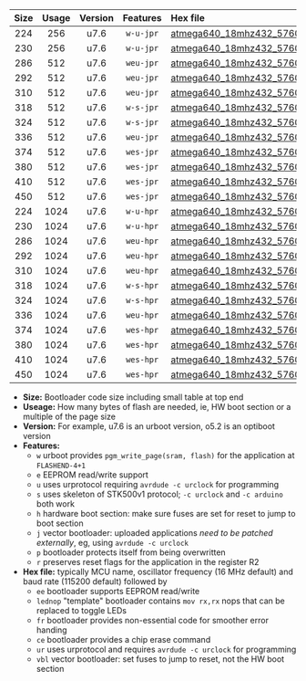 |Size|Usage|Version|Features|Hex file|
|:-:|:-:|:-:|:-:|:--|
|224|256|u7.6|`w-u-jpr`|[atmega640_18mhz432_57600bps_ur_vbl.hex](https://raw.githubusercontent.com/stefanrueger/urboot/main//atmega640_18mhz432_57600bps_ur_vbl.hex)|
|230|256|u7.6|`w-u-jpr`|[atmega640_18mhz432_57600bps_lednop_ur_vbl.hex](https://raw.githubusercontent.com/stefanrueger/urboot/main//atmega640_18mhz432_57600bps_lednop_ur_vbl.hex)|
|286|512|u7.6|`weu-jpr`|[atmega640_18mhz432_57600bps_ee_ur_vbl.hex](https://raw.githubusercontent.com/stefanrueger/urboot/main//atmega640_18mhz432_57600bps_ee_ur_vbl.hex)|
|292|512|u7.6|`weu-jpr`|[atmega640_18mhz432_57600bps_ee_lednop_ur_vbl.hex](https://raw.githubusercontent.com/stefanrueger/urboot/main//atmega640_18mhz432_57600bps_ee_lednop_ur_vbl.hex)|
|310|512|u7.6|`weu-jpr`|[atmega640_18mhz432_57600bps_ee_lednop_fr_ur_vbl.hex](https://raw.githubusercontent.com/stefanrueger/urboot/main//atmega640_18mhz432_57600bps_ee_lednop_fr_ur_vbl.hex)|
|318|512|u7.6|`w-s-jpr`|[atmega640_18mhz432_57600bps_vbl.hex](https://raw.githubusercontent.com/stefanrueger/urboot/main//atmega640_18mhz432_57600bps_vbl.hex)|
|324|512|u7.6|`w-s-jpr`|[atmega640_18mhz432_57600bps_lednop_vbl.hex](https://raw.githubusercontent.com/stefanrueger/urboot/main//atmega640_18mhz432_57600bps_lednop_vbl.hex)|
|336|512|u7.6|`weu-jpr`|[atmega640_18mhz432_57600bps_ee_lednop_fr_ce_ur_vbl.hex](https://raw.githubusercontent.com/stefanrueger/urboot/main//atmega640_18mhz432_57600bps_ee_lednop_fr_ce_ur_vbl.hex)|
|374|512|u7.6|`wes-jpr`|[atmega640_18mhz432_57600bps_ee_vbl.hex](https://raw.githubusercontent.com/stefanrueger/urboot/main//atmega640_18mhz432_57600bps_ee_vbl.hex)|
|380|512|u7.6|`wes-jpr`|[atmega640_18mhz432_57600bps_ee_lednop_vbl.hex](https://raw.githubusercontent.com/stefanrueger/urboot/main//atmega640_18mhz432_57600bps_ee_lednop_vbl.hex)|
|410|512|u7.6|`wes-jpr`|[atmega640_18mhz432_57600bps_ee_lednop_fr_vbl.hex](https://raw.githubusercontent.com/stefanrueger/urboot/main//atmega640_18mhz432_57600bps_ee_lednop_fr_vbl.hex)|
|450|512|u7.6|`wes-jpr`|[atmega640_18mhz432_57600bps_ee_lednop_fr_ce_vbl.hex](https://raw.githubusercontent.com/stefanrueger/urboot/main//atmega640_18mhz432_57600bps_ee_lednop_fr_ce_vbl.hex)|
|224|1024|u7.6|`w-u-hpr`|[atmega640_18mhz432_57600bps_ur.hex](https://raw.githubusercontent.com/stefanrueger/urboot/main//atmega640_18mhz432_57600bps_ur.hex)|
|230|1024|u7.6|`w-u-hpr`|[atmega640_18mhz432_57600bps_lednop_ur.hex](https://raw.githubusercontent.com/stefanrueger/urboot/main//atmega640_18mhz432_57600bps_lednop_ur.hex)|
|286|1024|u7.6|`weu-hpr`|[atmega640_18mhz432_57600bps_ee_ur.hex](https://raw.githubusercontent.com/stefanrueger/urboot/main//atmega640_18mhz432_57600bps_ee_ur.hex)|
|292|1024|u7.6|`weu-hpr`|[atmega640_18mhz432_57600bps_ee_lednop_ur.hex](https://raw.githubusercontent.com/stefanrueger/urboot/main//atmega640_18mhz432_57600bps_ee_lednop_ur.hex)|
|310|1024|u7.6|`weu-hpr`|[atmega640_18mhz432_57600bps_ee_lednop_fr_ur.hex](https://raw.githubusercontent.com/stefanrueger/urboot/main//atmega640_18mhz432_57600bps_ee_lednop_fr_ur.hex)|
|318|1024|u7.6|`w-s-hpr`|[atmega640_18mhz432_57600bps.hex](https://raw.githubusercontent.com/stefanrueger/urboot/main//atmega640_18mhz432_57600bps.hex)|
|324|1024|u7.6|`w-s-hpr`|[atmega640_18mhz432_57600bps_lednop.hex](https://raw.githubusercontent.com/stefanrueger/urboot/main//atmega640_18mhz432_57600bps_lednop.hex)|
|336|1024|u7.6|`weu-hpr`|[atmega640_18mhz432_57600bps_ee_lednop_fr_ce_ur.hex](https://raw.githubusercontent.com/stefanrueger/urboot/main//atmega640_18mhz432_57600bps_ee_lednop_fr_ce_ur.hex)|
|374|1024|u7.6|`wes-hpr`|[atmega640_18mhz432_57600bps_ee.hex](https://raw.githubusercontent.com/stefanrueger/urboot/main//atmega640_18mhz432_57600bps_ee.hex)|
|380|1024|u7.6|`wes-hpr`|[atmega640_18mhz432_57600bps_ee_lednop.hex](https://raw.githubusercontent.com/stefanrueger/urboot/main//atmega640_18mhz432_57600bps_ee_lednop.hex)|
|410|1024|u7.6|`wes-hpr`|[atmega640_18mhz432_57600bps_ee_lednop_fr.hex](https://raw.githubusercontent.com/stefanrueger/urboot/main//atmega640_18mhz432_57600bps_ee_lednop_fr.hex)|
|450|1024|u7.6|`wes-hpr`|[atmega640_18mhz432_57600bps_ee_lednop_fr_ce.hex](https://raw.githubusercontent.com/stefanrueger/urboot/main//atmega640_18mhz432_57600bps_ee_lednop_fr_ce.hex)|

- **Size:** Bootloader code size including small table at top end
- **Useage:** How many bytes of flash are needed, ie, HW boot section or a multiple of the page size
- **Version:** For example, u7.6 is an urboot version, o5.2 is an optiboot version
- **Features:**
  + `w` urboot provides `pgm_write_page(sram, flash)` for the application at `FLASHEND-4+1`
  + `e` EEPROM read/write support
  + `u` uses urprotocol requiring `avrdude -c urclock` for programming
  + `s` uses skeleton of STK500v1 protocol; `-c urclock` and `-c arduino` both work
  + `h` hardware boot section: make sure fuses are set for reset to jump to boot section
  + `j` vector bootloader: uploaded applications *need to be patched externally*, eg, using `avrdude -c urclock`
  + `p` bootloader protects itself from being overwritten
  + `r` preserves reset flags for the application in the register R2
- **Hex file:** typically MCU name, oscillator frequency (16 MHz default) and baud rate (115200 default) followed by
  + `ee` bootloader supports EEPROM read/write
  + `lednop` "template" bootloader contains `mov rx,rx` nops that can be replaced to toggle LEDs
  + `fr` bootloader provides non-essential code for smoother error handing
  + `ce` bootloader provides a chip erase command
  + `ur` uses urprotocol and requires `avrdude -c urclock` for programming
  + `vbl` vector bootloader: set fuses to jump to reset, not the HW boot section
